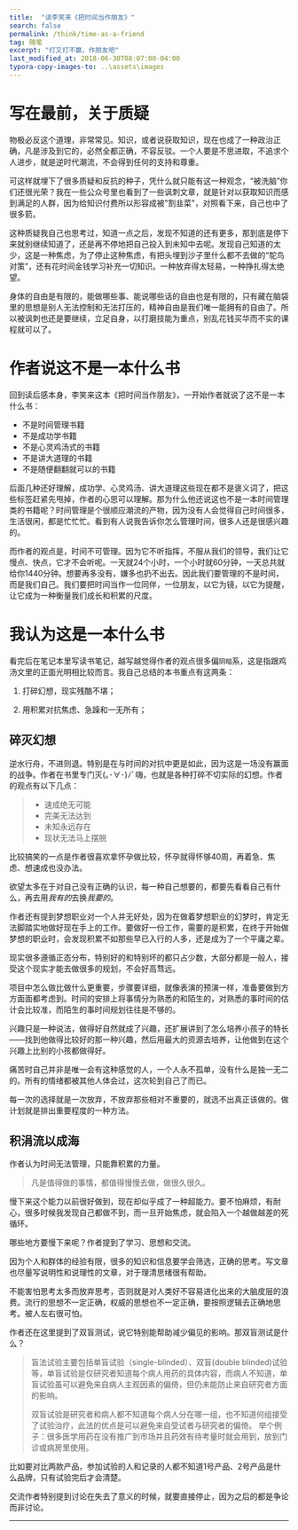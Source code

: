 ```yaml
---
title:  "读李笑来《把时间当作朋友》"
search: false
permalink: /think/time-as-a-friend
tag: 随笔
excerpt: "打又打不赢，作朋友吧"
last_modified_at: 2018-06-30T08:07:00-04:00
typora-copy-images-to: ..\assets\images
---
```


# 写在最前，关于质疑

物极必反这个道理，非常常见。知识，或者说获取知识，现在也成了一种政治正确，凡是涉及到它的，必然全都正确，不容反驳。一个人要是不思进取，不追求个人进步，就是逆时代潮流，不会得到任何的支持和尊重。

可这样就埋下了很多质疑和反抗的种子，凭什么就只能有这一种观念，“被洗脑”你们还很光荣？我在一些公众号里也看到了一些讽刺文章，就是针对以获取知识而感到满足的人群，因为给知识付费所以形容成被"割韭菜"，对照看下来，自己也中了很多箭。

这种质疑我自己也思考过，知道一点之后，发现不知道的还有更多，那到底是停下来就别继续知道了，还是再不停地把自己投入到未知中去呢。发现自己知道的太少，这是一种焦虑，为了停止这种焦虑，有把头埋到沙子里什么都不去做的“鸵鸟对策”，还有花时间金钱学习补充一切知识。一种放弃得太轻易，一种挣扎得太绝望。

身体的自由是有限的，能做哪些事、能说哪些话的自由也是有限的，只有藏在脑袋里的思想是别人无法控制和无法打压的，精神自由是我们唯一能拥有的自由了。所以被讽刺也还是要继续，立足自身，以打磨技能为重点，别乱花钱买华而不实的课程就可以了。

# 作者说这不是一本什么书

回到读后感本身，李笑来这本《把时间当作朋友》，一开始作者就说了这不是一本什么书：

- 不是时间管理书籍
- 不是成功学书籍
- 不是心灵鸡汤式的书籍
- 不是讲大道理的书籍
- 不是随便翻翻就可以的书籍

后面几种还好理解，成功学、心灵鸡汤、讲大道理这些现在都不是褒义词了，把这些标签赶紧先甩掉，作者的心思可以理解。那为什么他还说这也不是一本时间管理类的书籍呢？时间管理是个很顺应潮流的产物，因为没有人会觉得自己时间很多，生活很闲，都是忙忙忙。看到有人说我告诉你怎么管理时间，很多人还是很感兴趣的。

而作者的观点是，时间不可管理。因为它不听指挥，不服从我们的领导，我们让它慢点、快点，它才不会听呢。一天就24个小时，一个小时就60分钟，一天总共就给你1440分钟。想要再多没有，嫌多也扔不出去。因此我们要管理的不是时间，而是我们自己。我们要把时间当作一位同伴，一位朋友，以它为镜，以它为提醒，让它成为一种衡量我们成长和积累的尺度。

# 我认为这是一本什么书

看完后在笔记本里写读书笔记，越写越觉得作者的观点很多偏`阴暗`系，这是指跟鸡汤文里的正面光明相比较而言。我自己总结的本书重点有这两条：

1. 打碎幻想，现实残酷不堪；

2. 用积累对抗焦虑、急躁和一无所有；

   

## 碎灭幻想

逆水行舟，不进则退。特别是在与时间的对抗中更是如此，因为这是一场没有赢面的战争。作者在书里专门灭(｡･∀･)ﾉﾞ嗨，也就是各种打碎不切实际的幻想。作者的观点有以下几点：

> - 速成绝无可能
> - 完美无法达到
> - 未知永远存在
> - 现状无法马上摆脱

比较搞笑的一点是作者很喜欢拿怀孕做比较，怀孕就得怀够40周，再着急、焦虑、想速成也没办法。

欲望太多在于对自己没有正确的认识，每一种自己想要的，都要先看看自己有什么，再去用*我有的*去换*我要的*。

作者还有提到梦想职业对一个人并无好处，因为在做着梦想职业的幻梦时，肯定无法脚踏实地做好现在手上的工作。要做好一份工作，需要的是积累，在终于开始做梦想的职业时，会发现积累不如那些早已入行的人多，还是成为了一个平庸之辈。

现实很多遵循正态分布，特别好的和特别坏的都只占少数，大部分都是一般人，接受这个现实才能去做很多的规划，不会好高骛远。

项目中怎么做比做什么更重要，步骤要详细，就像表演的预演一样，准备要做到方方面面都考虑到。时间的安排上将事情分为熟悉的和陌生的，对熟悉的事时间的估计会比较准，而陌生的事时间规划往往是不够的。

兴趣只是一种说法，做得好自然就成了兴趣，还扩展讲到了怎么培养小孩子的特长——找到他做得比较好的那一种兴趣，然后用最大的资源去培养，让他做到在这个兴趣上比别的小孩都做得好。

痛苦时自己并非是唯一会有这种感觉的人，一个人永不孤单，没有什么是独一无二的。所有的情绪都被其他人体会过，这次轮到自己了而已。

每一次的选择就是一次放弃，不放弃那些相对不重要的，就选不出真正该做的。做计划就是排出重要程度的一种方法。

## 积涓流以成海

作者认为时间无法管理，只能靠积累的力量。

> 凡是值得做的事情，都值得慢慢去做，做很久很久。

慢下来这个能力以前很好做到，现在却似乎成了一种超能力。要不怕麻烦，有耐心，很多时候我发现自己都做不到，而一旦开始焦虑，就会陷入一个越做越差的死循环。

哪些地方要慢下来呢？作者提到了学习、思想和交流。

因为个人和群体的经验有限，很多的知识和信息要学会筛选，正确的思考。写文章也尽量写说明性和说理性的文章，对于理清思绪很有帮助。

不能害怕思考太多而放弃思考，否则就是对人类好不容易进化出来的大脑皮层的浪费。流行的思想不一定正确，权威的思想也不一定正确，要按照逻辑去正确地思考。被人左右很可怕。

作者还在这里提到了双盲测试，说它特别能帮助减少偏见的影响。那双盲测试是什么？

> 盲法试验主要包括单盲试验（single-blinded）、双盲(double blinded)试验等，单盲试验是仅研究者知道每个病人用药的具体内容，而病人不知道，单盲试验虽可以避免来自病人主观因素的偏倚，但仍未能防止来自研究者方面的影响。
>
> 双盲试验是研究者和病人都不知道每个病人分在哪一组，也不知道何组接受了试验治疗，此法的优点是可以避免来自受试者与研究者的偏倚。 举个例子：很多医学用药在没有推广到市场并且药效有待考量时就会用到，放到门诊或病房里使用。

比如要对比两款产品，参加试验的人和记录的人都不知道1号产品、2号产品是什么品牌，只有试验完后才会清楚。

交流作者特别提到讨论在失去了意义的时候，就要直接停止，因为之后的都是争论而非讨论。

---

